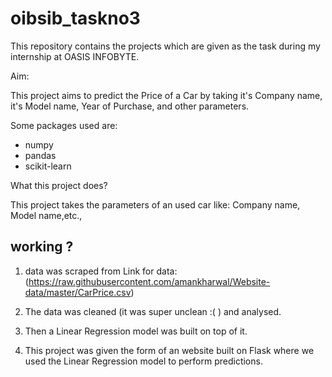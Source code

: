 # oibsib_taskno3
This repository contains the projects which are given as the task during my internship at OASIS INFOBYTE.

Aim:

This project aims to predict the Price of a Car by taking it's Company name, it's Model name, Year of Purchase, and other parameters.

Some packages used are:
 - numpy 
 - pandas 
 - scikit-learn

What this project does?

This project takes the parameters of an used car like: Company name, Model name,etc.,


## working ?

1. data was scraped from 
Link for data: (https://raw.githubusercontent.com/amankharwal/Website-data/master/CarPrice.csv)

2. The data was cleaned (it was super unclean :( ) and analysed.

3. Then a Linear Regression model was built on top of it.

4. This project was given the form of an website built on Flask where we used the Linear Regression model to perform predictions.

